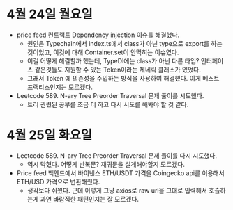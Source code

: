 # 4월 24일 월요일

- price feed 컨트랙트 Dependency injection 이슈를 해결했다.
  - 원인은 Typechain에서 index.ts에서 class가 아닌 type으로 export를 하는것이었고, 이것에 대해 Container.set이 안먹히는 이슈였다.
  - 이걸 어떻게 해결할까 했는데, TypeDI에는 class가 아닌 다른 타입? 인터페이스 같은것들도 지원할 수 있는 Token이라는 제네릭 클래스가 있었다.
  - 그래서 Token<Contract> 에 의존성을 주입하는 방식을 사용하여 해결했다. 이게 베스트 프랙티스인지는 모르겠다.
- Leetcode 589. N-ary Tree Preorder Traversal 문제 풀이를 시도했다.
  - 트리 관련된 공부를 조금 더 하고 다시 시도를 해봐야 할 것 같다.

# 4월 25일 화요일

- Leetcode 589. N-ary Tree Preorder Traversal 문제 풀이를 다시 시도했다.
  - 역시 막혔다. 어떻게 반복문? 재귀문을 설계해야할지 모르겠다.
- Price feed 백엔드에서 바이낸스 ETH/USDT 가격을 Coingecko api를 이용해서 ETH/USD 가격으로 변환해줬다.
  - 생각보다 쉬웠다. 근데 이렇게 그냥 axios로 raw url을 그대로 입력해서 호출하는게 과연 바람직한 패턴인지는 잘 모르겠다.
